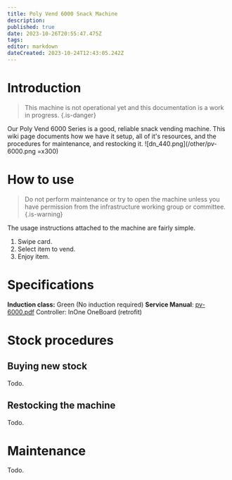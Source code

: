 ```yaml
---
title: Poly Vend 6000 Snack Machine
description: 
published: true
date: 2023-10-26T20:55:47.475Z
tags: 
editor: markdown
dateCreated: 2023-10-24T12:43:05.242Z
---
```


# Introduction
> This machine is not operational yet and this documentation is a work in progress.
{.is-danger}


Our Poly Vend 6000 Series is a good, reliable snack vending machine. This wiki page documents how we have it setup, all of it's resources, and the procedures for maintenance, and restocking it.
![dn_440.png](/other/pv-6000.png =x300)

# How to use
> Do not perform maintenance or try to open the machine unless you have permission from the infrastructure working group or committee.
{.is-warning}

The usage instructions attached to the machine are fairly simple.

1. Swipe card.
2. Select item to vend.
3. Enjoy item.


# Specifications
**Induction class:** Green (No induction required)
**Service Manual**: [pv-6000.pdf](/other/pv-6000.pdf)
Controller: InOne OneBoard (retrofit)

# Stock procedures
## Buying new stock
Todo.

## Restocking the machine
Todo.

# Maintenance
Todo.
